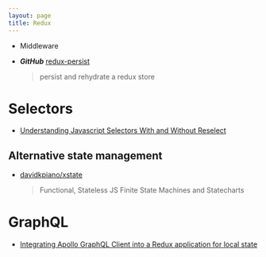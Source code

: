 ```yaml
---
layout: page
title: Redux
---
```


- Middleware

- **_GitHub_** [redux-persist](https://github.com/rt2zz/redux-persist)
  > persist and rehydrate a redux store

# Selectors

- [Understanding Javascript Selectors With and Without Reselect](https://medium.com/@pearlmcphee/selectors-react-redux-reselect-9ab984688dd4)

## Alternative state management

- [davidkpiano/xstate](https://github.com/davidkpiano/xstate)
  > Functional, Stateless JS Finite State Machines and Statecharts

# GraphQL

- [Integrating Apollo GraphQL Client into a Redux application for local state](https://www.jaygould.co.uk/dev/2018/03/04/preact-jwt-redux-apollo-part3.html)
